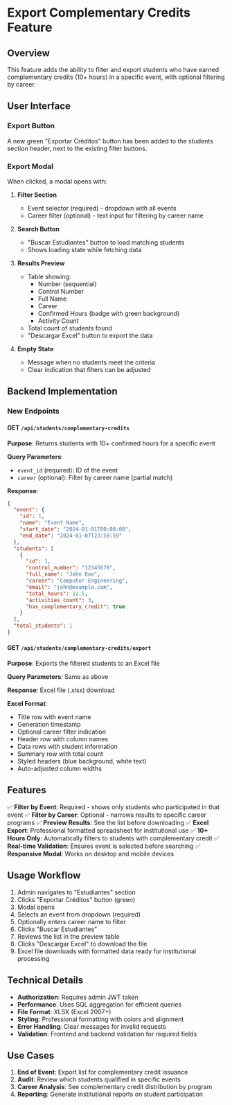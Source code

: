 # Export Complementary Credits Feature

## Overview

This feature adds the ability to filter and export students who have earned complementary credits (10+ hours) in a specific event, with optional filtering by career.

## User Interface

### Export Button
A new green "Exportar Créditos" button has been added to the students section header, next to the existing filter buttons.

### Export Modal
When clicked, a modal opens with:

1. **Filter Section**
   - Event selector (required) - dropdown with all events
   - Career filter (optional) - text input for filtering by career name

2. **Search Button**
   - "Buscar Estudiantes" button to load matching students
   - Shows loading state while fetching data

3. **Results Preview**
   - Table showing:
     - Number (sequential)
     - Control Number
     - Full Name
     - Career
     - Confirmed Hours (badge with green background)
     - Activity Count
   - Total count of students found
   - "Descargar Excel" button to export the data

4. **Empty State**
   - Message when no students meet the criteria
   - Clear indication that filters can be adjusted

## Backend Implementation

### New Endpoints

#### GET `/api/students/complementary-credits`
**Purpose**: Returns students with 10+ confirmed hours for a specific event

**Query Parameters**:
- `event_id` (required): ID of the event
- `career` (optional): Filter by career name (partial match)

**Response**:
```json
{
  "event": {
    "id": 1,
    "name": "Event Name",
    "start_date": "2024-01-01T00:00:00",
    "end_date": "2024-01-07T23:59:59"
  },
  "students": [
    {
      "id": 1,
      "control_number": "12345678",
      "full_name": "John Doe",
      "career": "Computer Engineering",
      "email": "john@example.com",
      "total_hours": 12.5,
      "activities_count": 3,
      "has_complementary_credit": true
    }
  ],
  "total_students": 1
}
```

#### GET `/api/students/complementary-credits/export`
**Purpose**: Exports the filtered students to an Excel file

**Query Parameters**: Same as above

**Response**: Excel file (.xlsx) download

**Excel Format**:
- Title row with event name
- Generation timestamp
- Optional career filter indication
- Header row with column names
- Data rows with student information
- Summary row with total count
- Styled headers (blue background, white text)
- Auto-adjusted column widths

## Features

✅ **Filter by Event**: Required - shows only students who participated in that event
✅ **Filter by Career**: Optional - narrows results to specific career programs
✅ **Preview Results**: See the list before downloading
✅ **Excel Export**: Professional formatted spreadsheet for institutional use
✅ **10+ Hours Only**: Automatically filters to students with complementary credit
✅ **Real-time Validation**: Ensures event is selected before searching
✅ **Responsive Modal**: Works on desktop and mobile devices

## Usage Workflow

1. Admin navigates to "Estudiantes" section
2. Clicks "Exportar Créditos" button (green)
3. Modal opens
4. Selects an event from dropdown (required)
5. Optionally enters career name to filter
6. Clicks "Buscar Estudiantes"
7. Reviews the list in the preview table
8. Clicks "Descargar Excel" to download the file
9. Excel file downloads with formatted data ready for institutional processing

## Technical Details

- **Authorization**: Requires admin JWT token
- **Performance**: Uses SQL aggregation for efficient queries
- **File Format**: XLSX (Excel 2007+)
- **Styling**: Professional formatting with colors and alignment
- **Error Handling**: Clear messages for invalid requests
- **Validation**: Frontend and backend validation for required fields

## Use Cases

1. **End of Event**: Export list for complementary credit issuance
2. **Audit**: Review which students qualified in specific events
3. **Career Analysis**: See complementary credit distribution by program
4. **Reporting**: Generate institutional reports on student participation
